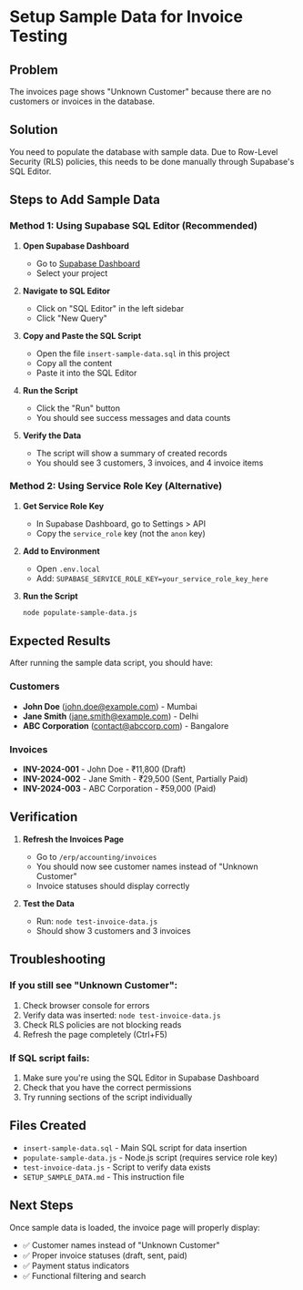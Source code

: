 # Setup Sample Data for Invoice Testing

## Problem
The invoices page shows "Unknown Customer" because there are no customers or invoices in the database.

## Solution
You need to populate the database with sample data. Due to Row-Level Security (RLS) policies, this needs to be done manually through Supabase's SQL Editor.

## Steps to Add Sample Data

### Method 1: Using Supabase SQL Editor (Recommended)

1. **Open Supabase Dashboard**
   - Go to [Supabase Dashboard](https://supabase.com/dashboard)
   - Select your project

2. **Navigate to SQL Editor**
   - Click on "SQL Editor" in the left sidebar
   - Click "New Query"

3. **Copy and Paste the SQL Script**
   - Open the file `insert-sample-data.sql` in this project
   - Copy all the content
   - Paste it into the SQL Editor

4. **Run the Script**
   - Click the "Run" button
   - You should see success messages and data counts

5. **Verify the Data**
   - The script will show a summary of created records
   - You should see 3 customers, 3 invoices, and 4 invoice items

### Method 2: Using Service Role Key (Alternative)

1. **Get Service Role Key**
   - In Supabase Dashboard, go to Settings > API
   - Copy the `service_role` key (not the `anon` key)

2. **Add to Environment**
   - Open `.env.local`
   - Add: `SUPABASE_SERVICE_ROLE_KEY=your_service_role_key_here`

3. **Run the Script**
   ```bash
   node populate-sample-data.js
   ```

## Expected Results

After running the sample data script, you should have:

### Customers
- **John Doe** (john.doe@example.com) - Mumbai
- **Jane Smith** (jane.smith@example.com) - Delhi  
- **ABC Corporation** (contact@abccorp.com) - Bangalore

### Invoices
- **INV-2024-001** - John Doe - ₹11,800 (Draft)
- **INV-2024-002** - Jane Smith - ₹29,500 (Sent, Partially Paid)
- **INV-2024-003** - ABC Corporation - ₹59,000 (Paid)

## Verification

1. **Refresh the Invoices Page**
   - Go to `/erp/accounting/invoices`
   - You should now see customer names instead of "Unknown Customer"
   - Invoice statuses should display correctly

2. **Test the Data**
   - Run: `node test-invoice-data.js`
   - Should show 3 customers and 3 invoices

## Troubleshooting

### If you still see "Unknown Customer":
1. Check browser console for errors
2. Verify data was inserted: `node test-invoice-data.js`
3. Check RLS policies are not blocking reads
4. Refresh the page completely (Ctrl+F5)

### If SQL script fails:
1. Make sure you're using the SQL Editor in Supabase Dashboard
2. Check that you have the correct permissions
3. Try running sections of the script individually

## Files Created
- `insert-sample-data.sql` - Main SQL script for data insertion
- `populate-sample-data.js` - Node.js script (requires service role key)
- `test-invoice-data.js` - Script to verify data exists
- `SETUP_SAMPLE_DATA.md` - This instruction file

## Next Steps
Once sample data is loaded, the invoice page will properly display:
- ✅ Customer names instead of "Unknown Customer"
- ✅ Proper invoice statuses (draft, sent, paid)
- ✅ Payment status indicators
- ✅ Functional filtering and search
